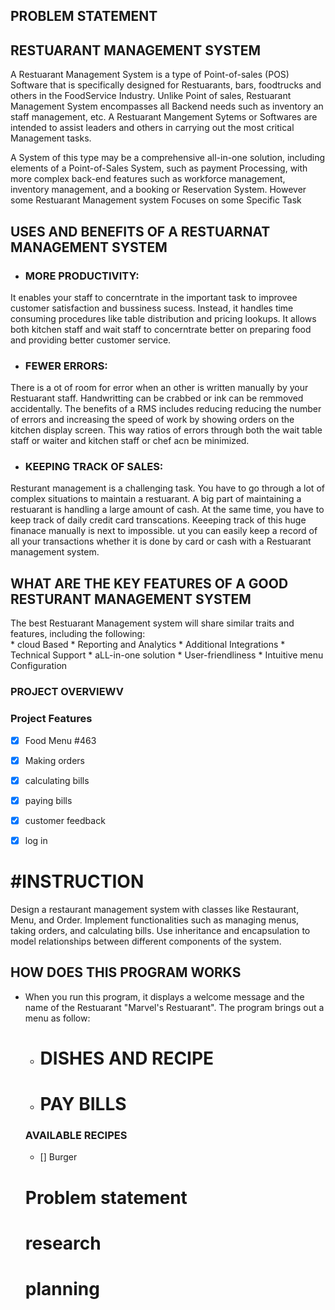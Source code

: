 ## PROBLEM STATEMENT








## RESTUARANT MANAGEMENT SYSTEM 

A Restuarant Management System is a type of Point-of-sales (POS) Software that is specifically designed for Restuarants, bars, foodtrucks and others in the FoodService Industry. Unlike Point of sales, Restuarant Management System encompasses all Backend needs such as inventory an staff management, etc. A Restuarant Mangement Sytems or Softwares are intended to assist leaders and others in carrying out the most critical Management tasks.

A System of this type may be a comprehensive all-in-one solution, including elements of a Point-of-Sales System, such as payment Processing, with more complex back-end features such as workforce management, inventory management, and a booking or Reservation System. 
However some Restuarant Management system Focuses on some Specific Task 



## USES AND BENEFITS OF A RESTUARNAT MANAGEMENT SYSTEM

* ### MORE PRODUCTIVITY:
It enables your staff to concerntrate in the important task to improvee customer satisfaction and bussiness sucess. Instead, it handles time consuming procedures like table distribution and pricing lookups. It allows both kitchen staff and wait staff to concerntrate better on preparing food and providing better customer service.

* ### FEWER ERRORS:
There is a ot of room for error when an other is written manually by your Restuarant staff. Handwritting can be crabbed or ink can be remmoved accidentally. The benefits of a RMS includes reducing reducing the number of errors and increasing the speed of work by showing orders on the kitchen display screen. This way ratios of errors through both the wait table staff or waiter and kitchen staff or chef acn be minimized.

* ### KEEPING TRACK OF SALES:
Resturant management is a challenging task. You have to go through a lot of complex situations to maintain a restuarant. A big part of maintaining a restuarant is handling a large amount of cash. At the same time, you have to keep track of daily credit card transcations. Keeeping track of this huge finanace manually is next to impossible. ut you can easily keep a record of all your transactions whether it is done by card or cash with a Restuarant management system.








## WHAT ARE THE KEY FEATURES OF A GOOD RESTURANT MANAGEMENT SYSTEM
The best Restuarant Management system will share similar traits and features, including the following:	
    * cloud Based
    * Reporting and Analytics
    * Additional Integrations
    * Technical Support
    * aLL-in-one solution
    * User-friendliness
    * Intuitive menu Configuration


### PROJECT OVERVIEWV








### Project Features
  - [x] Food Menu #463
  - [x] Making orders
  - [x] calculating bills
  - [x] paying bills
  - [x] customer feedback
  - [x] log in 



# #INSTRUCTION #
Design a restaurant management system with classes like Restaurant, Menu, and Order.
Implement functionalities such as managing menus, taking orders, and calculating bills.
Use inheritance and encapsulation to model relationships between different components of the system.



## HOW DOES THIS PROGRAM WORKS ##
* When you run this program, it displays a welcome message and the name of the Restuarant "Marvel's Restuarant". The program brings out a menu as follow:
  * # DISHES AND RECIPE
  * # PAY BILLS




  ### AVAILABLE RECIPES
  - [] Burger
  # Problem statement
  # research
  # planning 
  
